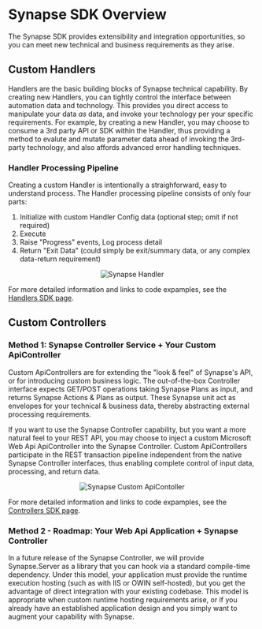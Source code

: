 # Synapse SDK Overview

The Synapse SDK provides extensibility and integration opportunities, so you can meet new technical and business requirements as they arise.

## Custom Handlers

Handlers are the basic building blocks of Synapse technical capability.  By creating new Handlers, you can tightly control the interface between automation data and technology.  This provides you direct access to manipulate your data _as_ data, and invoke your technology per your specific requirements.  For example, by creating a new Handler, you may choose to consume a 3rd party API or SDK within the Handler, thus providing a method to evalute and mutate parameter data ahead of invoking the 3rd-party technology, and also affords advanced error handling techniques.

### Handler Processing Pipeline

Creating a custom Handler is intentionally a straighforward, easy to understand process.  The Handler processing pipeline consists of only four parts:

1. Initialize with custom Handler Config data (optional step; omit if not required)
2. Execute
3. Raise "Progress" events, Log process detail
4. Return "Exit Data" (could simply be exit/summary data, or any complex data-return requirement)

<p align="center">
<img alt="Synapse Handler" src="../../img/syn_handler.png" />
</p>


For more detailed information and links to code expamples, see the [Handlers SDK page](/sdk/handlers/ "Handlers SDK page").

## Custom Controllers

### Method 1: Synapse Controller Service + Your Custom ApiController

Custom ApiControllers are for extending the "look & feel" of Synapse's API, or for introducing custom business logic.  The out-of-the-box Controller interface expects GET/POST operations taking Synapse Plans as input, and returns Synapse Actions & Plans as output.  These Synapse unit act as envelopes for your technical & business data, thereby abstracting external processing requirements.

If you want to use the Synapse Controller capability, but you want a more natural feel to your REST API, you may choose to inject a custom Microsoft Web Api ApiController into the Synapse Controller.  Custom ApiControllers participate in the REST transaction pipeline independent from the native Synapse Controller interfaces, thus enabling complete control of input data, processing, and return data.

<p align="center">
<img alt="Synapse Custom ApiContoller" src="../../img/syn_customContoller.png" />
</p>

For more detailed information and links to code expamples, see the [Controllers SDK page](/sdk/controller/ "Controllers SDK page").

### Method 2 - Roadmap: Your Web Api Application + Synapse Controller

In a future release of the Synapse Controller, we will provide Synapse.Server as a library that you can hook via a standard compile-time dependency.  Under this model, your application must provide the runtime execution hosting (such as with IIS or OWIN self-hosted), but you get the advantage of direct integration with your existing codebase.  This model is appropriate when custom runtime hosting requirements arise, or if you already have an established application design and you simply want to augment your capability with Synapse.